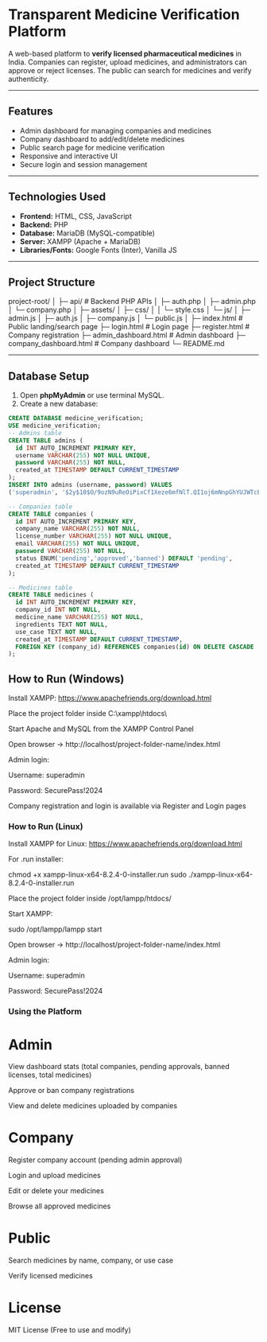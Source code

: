 # Transparent Medicine Verification Platform

A web-based platform to **verify licensed pharmaceutical medicines** in India. Companies can register, upload medicines, and administrators can approve or reject licenses. The public can search for medicines and verify authenticity.  

---

## Features

- Admin dashboard for managing companies and medicines  
- Company dashboard to add/edit/delete medicines  
- Public search page for medicine verification  
- Responsive and interactive UI  
- Secure login and session management  

---

## Technologies Used

- **Frontend:** HTML, CSS, JavaScript  
- **Backend:** PHP  
- **Database:** MariaDB (MySQL-compatible)  
- **Server:** XAMPP (Apache + MariaDB)  
- **Libraries/Fonts:** Google Fonts (Inter), Vanilla JS  

---
## Project Structure 

project-root/
│
├─ api/ # Backend PHP APIs
│ ├─ auth.php
│ ├─ admin.php
│ └─ company.php
│
├─ assets/
│ ├─ css/
│ │ └─ style.css
│ └─ js/
│ ├─ admin.js
│ ├─ auth.js
│ ├─ company.js
│ └─ public.js
│
├─ index.html # Public landing/search page
├─ login.html # Login page
├─ register.html # Company registration
├─ admin_dashboard.html # Admin dashboard
├─ company_dashboard.html # Company dashboard
└─ README.md



---

## Database Setup

1. Open **phpMyAdmin** or use terminal MySQL.  
2. Create a new database:  

```sql
CREATE DATABASE medicine_verification;
USE medicine_verification;
-- Admins table
CREATE TABLE admins (
  id INT AUTO_INCREMENT PRIMARY KEY,
  username VARCHAR(255) NOT NULL UNIQUE,
  password VARCHAR(255) NOT NULL,
  created_at TIMESTAMP DEFAULT CURRENT_TIMESTAMP
);
INSERT INTO admins (username, password) VALUES 
('superadmin', '$2y$10$O/9ozN9uReOiPixCf1Xeze6mfNlT.QI1oj6mNnpGhYUJWTcEQLw8e');

-- Companies table
CREATE TABLE companies (
  id INT AUTO_INCREMENT PRIMARY KEY,
  company_name VARCHAR(255) NOT NULL,
  license_number VARCHAR(255) NOT NULL UNIQUE,
  email VARCHAR(255) NOT NULL UNIQUE,
  password VARCHAR(255) NOT NULL,
  status ENUM('pending','approved','banned') DEFAULT 'pending',
  created_at TIMESTAMP DEFAULT CURRENT_TIMESTAMP
);

-- Medicines table
CREATE TABLE medicines (
  id INT AUTO_INCREMENT PRIMARY KEY,
  company_id INT NOT NULL,
  medicine_name VARCHAR(255) NOT NULL,
  ingredients TEXT NOT NULL,
  use_case TEXT NOT NULL,
  created_at TIMESTAMP DEFAULT CURRENT_TIMESTAMP,
  FOREIGN KEY (company_id) REFERENCES companies(id) ON DELETE CASCADE
);
```

## How to Run (Windows)

Install XAMPP: https://www.apachefriends.org/download.html

Place the project folder inside C:\xampp\htdocs\

Start Apache and MySQL from the XAMPP Control Panel

Open browser → http://localhost/project-folder-name/index.html

Admin login:

Username: superadmin

Password: SecurePass!2024

Company registration and login is available via Register and Login pages


### How to Run (Linux)

Install XAMPP for Linux: https://www.apachefriends.org/download.html

For .run installer:

chmod +x xampp-linux-x64-8.2.4-0-installer.run
sudo ./xampp-linux-x64-8.2.4-0-installer.run


Place the project folder inside /opt/lampp/htdocs/

Start XAMPP:

sudo /opt/lampp/lampp start


Open browser → http://localhost/project-folder-name/index.html

Admin login:

Username: superadmin

Password: SecurePass!2024

### Using the Platform
# Admin

View dashboard stats (total companies, pending approvals, banned licenses, total medicines)

Approve or ban company registrations

View and delete medicines uploaded by companies

# Company

Register company account (pending admin approval)

Login and upload medicines

Edit or delete your medicines

Browse all approved medicines

# Public

Search medicines by name, company, or use case

Verify licensed medicines


# License

MIT License (Free to use and modify)
